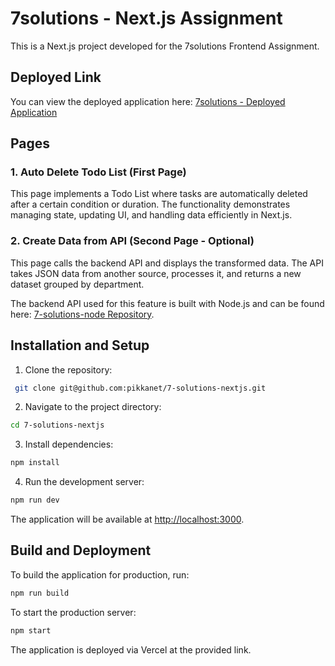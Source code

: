 # 7solutions - Next.js Assignment

This is a Next.js project developed for the 7solutions Frontend Assignment.

## Deployed Link

You can view the deployed application here: [7solutions - Deployed Application](https://7-solutions-nextjs.vercel.app/)

## Pages

### 1. Auto Delete Todo List (First Page)

This page implements a Todo List where tasks are automatically deleted after a certain condition or duration. The functionality demonstrates managing state, updating UI, and handling data efficiently in Next.js.

### 2. Create Data from API (Second Page - Optional)

This page calls the backend API and displays the transformed data. The API takes JSON data from another source, processes it, and returns a new dataset grouped by department.

The backend API used for this feature is built with Node.js and can be found here: [7-solutions-node Repository](https://github.com/pikkanet/7-solutions-node).&#x20;

## Installation and Setup

1. Clone the repository:

```bash
 git clone git@github.com:pikkanet/7-solutions-nextjs.git
```

2. Navigate to the project directory:

```bash
cd 7-solutions-nextjs
```

3. Install dependencies:

```bash
npm install
```

4. Run the development server:

```bash
npm run dev
```

The application will be available at [http://localhost:3000](http://localhost:3000).

## Build and Deployment

To build the application for production, run:

```bash
npm run build
```

To start the production server:

```bash
npm start
```

The application is deployed via Vercel at the provided link.

